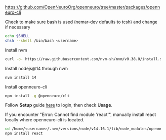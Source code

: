 https://github.com/OpenNeuroOrg/openneuro/tree/master/packages/openneuro-cli

Check to make sure bash is used (nemar-dev defaults to tcsh) and change if necessary
```sh
echo $SHELL
chsh --shell /bin/bash <username>
```
Install nvm 
```sh 
curl -o- https://raw.githubusercontent.com/nvm-sh/nvm/v0.38.0/install.sh | bash
```
Install nodejs@14 through nvm
```sh
nvm install 14
```
Install openneuro-cli
```sh
npm install -g @openneuro/cli
```
Follow **Setup** guide [here](https://github.com/OpenNeuroOrg/openneuro/tree/master/packages/openneuro-cli) to login, then check **Usage**.

If you encounter "Error: Cannot find module 'react'", manually install react locally where openneuro-cli is located.
```sh
cd /home/<username>/.nvm/versions/node/v14.16.1/lib/node_modules/openneuro-cli
npm install react
```
